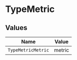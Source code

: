 # TypeMetric


## Values

| Name               | Value              |
| ------------------ | ------------------ |
| `TypeMetricMetric` | metric             |
